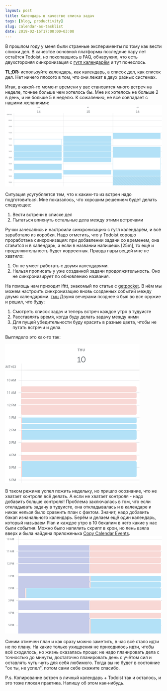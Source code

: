 ```yaml
---
layout: post
title: Календарь в качестве списка задач
tags: [blog, productivity]
slug: calendar-as-tasklist
date: 2019-02-16T17:00:00+03:00
---
```


В прошлом году у меня были странные эксперименты по тому как вести списки дел. В качестве основной платформы последние пару лет остаётся Todoist, но покопавшись в FAQ, обнаружил, что есть двухстороняя синхронизация с [гугл календарём](https://doist.com/blog/google-calendar-todoist-integration/) и тут понеслось.
<!--more-->
**TL;DR:** используйте календарь, как календарь, а список дел, как список дел. Нет ничего плохого в том, что они лежат в двух разных системах.

Итак, в какой-то момент времени у вас становится много встреч на неделе, точнее больше чем хотелось бы. Мне их хотелось не больше 2 в день, и не больше 5 в неделю. К сожалению, не всё совпадает с нашими желаниями:
![Зачееееееем](/images/calendar-overflow.png)

Ситуация усугубляется тем, что к каким-то из встреч надо подготовиться. Мне показалось, что хорошим решением будет делать следующее:
1. Вести встречи в списке дел
2. Пытаться впихнуть остальные дела между этими встречами

Ручки зачесались и настроили синхронизацию с гугл календарём, и всё заработало из коробки. Надо отметить, что у Todoist хорошо проработана синхронизация: при добавлении задачи со временем, она ставится и в календарь, а если в названии напишешь [25m], то ещё и продолжительность будет корректная. Правда пары вещей мне не хватило:
1. Он не умеет работать с двумя календарями.
2. Нельзя прописать у уже созданной задачи продолжительность. Оно не синхронизирует по обновлению названия.

На помощь нам приходит ifttt, знакомый по статье с [getpocket](/keep-pocket-clean). В нём мы можем настроить синхронизацию вновь созданных событий между двумя календарями. [тыц](https://ifttt.com/applets/126824p-copy-events-between-calendars)
Двумя вечерами позднее я был во все оружие и решил, что буду:
1. Смотреть список задач и теперь встреч каждое утро в тудуисте
2. Расставлять время, когда буду делать задачу между ними
3. Для пущей убедительности буду красить в разные цвета, чтобы не путать встречи и дела.

Выглядело это как-то так:

![Тут надо было уже понять, что есть проблема](/images/calendar-overflow-more.png)

В таком режиме успел пожить недельку, но пришло осознание, что не хватает контроля всё делать. А если не хватает контроля - надо добавить больше контроля! Проблема заключалась в том, что если откладывать задачу в тудуисте, она откладывалась и в календаре и никак нельзя было сравнить план с фактом. Значит, надо добавить бэкап изначального календарь. Берём и делаем ещё один календарь, который называем Plan и каждое утро в 10 бекапим в него какие у нас были события. Можно было напилить скрипт в крон, но лень взяла вверх и была найдена приложенька [Copy Calendar Events](https://play.google.com/store/apps/details?id=com.applisto.copyevents).
![Всё идёт по плааану](/images/calendar-plan-fact.png)

Синим отмечен план и как сразу можно заметить, в час всё стало идти не по плану. На какие только ухищрения не приходилось идти, чтобы всё сходилось, но жизнь оказалась проще: не надо планировать дела с точностью до минуты, достаточно планировать день с учётом сил и оставлять чуть-чуть для себя любимого. Тогда вы не будет в состояние "ох ты, не успел", потом сами себе скажите спасибо.

P.s. Копирование встреч в личный календарь + Todoist так и осталось, и это тоже плохая практика. Напишу об этом как-нибудь.
